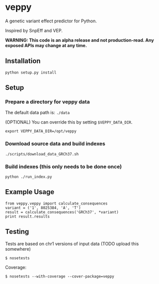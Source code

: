 # veppy

A genetic variant effect predictor for Python.

Inspired by SnpEff and VEP.


**WARNING: This code is an alpha release and not production-read. Any exposed
APIs may change at any time.**


## Installation

```
python setup.py install
```

## Setup

### Prepare a directory for veppy data

The default data path is: `./data`

(OPTIONAL) You can override this by setting `$VEPPY_DATA_DIR`.

```
export VEPPY_DATA_DIR=/opt/veppy
```

### Download source data and build indexes

```
./scripts/download_data_GRCh37.sh
```

### Build indexes (this only needs to be done once)

```
python ./run_index.py
```

## Example Usage

```
from veppy.veppy import calculate_consequences
variant = ('1', 8025384, 'A', 'T')
result = calculate_consequences('GRCh37', *variant)
print result.results
```


## Testing

Tests are based on chr1 versions of input data (TODO upload this somewhere)

```
$ nosetests
```

Coverage:
```
$ nosetests --with-coverage --cover-package=veppy
```
